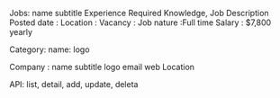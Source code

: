 Jobs:
    name
    subtitle
    Experience
    Required Knowledge,
    Job Description
    Posted date :
    Location :
    Vacancy :
    Job nature :Full time
    Salary : $7,800 yearly


Category:
    name:
    logo


Company :
    name
    subtitle
    logo
    email
    web
    Location


API:
list, detail, add, update, deleta
